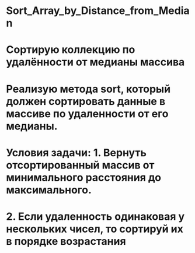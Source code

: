 # Sort_Array_by_Distance_from_Median
# Сортирую коллекцию по удалённости от медианы массива
#
# Реализую метода sort, который должен сортировать данные в массиве по удаленности от его медианы.
#
# Условия задачи: 1. Вернуть отсортированный массив от минимального расстояния до максимального.
#                 2. Если удаленность одинаковая у нескольких чисел, то сортируй их в порядке возрастания
